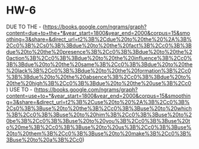# HW-6
DUE TO THE - (https://books.google.com/ngrams/graph?content=due+to+the+*&year_start=1800&year_end=2000&corpus=15&smoothing=3&share=&direct_url=t2%3B%2Cdue%20to%20the%20%2A%3B%2Cc0%3B%2Cs0%3B%3Bdue%20to%20the%20fact%3B%2Cc0%3B%3Bdue%20to%20the%20presence%3B%2Cc0%3B%3Bdue%20to%20the%20action%3B%2Cc0%3B%3Bdue%20to%20the%20influence%3B%2Cc0%3B%3Bdue%20to%20the%20same%3B%2Cc0%3B%3Bdue%20to%20the%20lack%3B%2Cc0%3B%3Bdue%20to%20the%20formation%3B%2Cc0%3B%3Bdue%20to%20the%20absence%3B%2Cc0%3B%3Bdue%20to%20the%20high%3B%2Cc0%3B%3Bdue%20to%20the%20use%3B%2Cc0)
USE TO - (https://books.google.com/ngrams/graph?content=use+to+*&year_start=1800&year_end=2000&corpus=15&smoothing=3&share=&direct_url=t2%3B%2Cuse%20to%20%2A%3B%2Cc0%3B%2Cs0%3B%3Buse%20to%20the%3B%2Cc0%3B%3Buse%20to%20which%3B%2Cc0%3B%3Buse%20to%20him%3B%2Cc0%3B%3Buse%20to%20be%3B%2Cc0%3B%3Buse%20to%20you%3B%2Cc0%3B%3Buse%20to%20me%3B%2Cc0%3B%3Buse%20to%20us%3B%2Cc0%3B%3Buse%20to%20them%3B%2Cc0%3B%3Buse%20to%20make%3B%2Cc0%3B%3Buse%20to%20a%3B%2Cc0)
